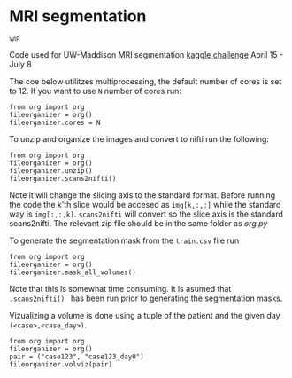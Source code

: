 # MRI segmentation
<sub><sup>WIP</sup></sub>

Code used for UW-Maddison MRI segmentation [kaggle challenge](https://www.kaggle.com/competitions/uw-madison-gi-tract-image-segmentation) April 15 - July 8

The coe below utilitzes multiprocessing, the default number of cores is set to 12. If you want to use  ```N``` number of cores run: 
``` 
from org import org
fileorganizer = org()
fileorganizer.cores = N
```


To unzip and organize the images and convert to nifti run the following:
````
from org import org
fileorganizer = org()
fileorganizer.unzip()
fileorganizer.scans2nifti()
````
Note it will change the slicing axis to the standard format. Before running the code the k'th slice would be accesed as ```img[k,:,:]``` while the standard way is ```img[:,:,k]```. ````scans2nifti```` will convert so the slice axis is the standard scans2nifti.
The relevant zip file should be in the same folder as *org.py*

To generate the segmentation mask from the ```train.csv``` file run
````
from org import org
fileorganizer = org()
fileorganizer.mask_all_volumes()
````
Note that this is somewhat time consuming. It is asumed that ```.scans2nifti() ``` has been run prior to generating the segmentation masks.

Vizualizing a volume is done using a tuple of the patient and the given day `(<case>,<case_day>)`.
`````
from org import org
fileorganizer = org()
pair = ("case123", "case123_day0")
fileorganizer.volviz(pair)
`````